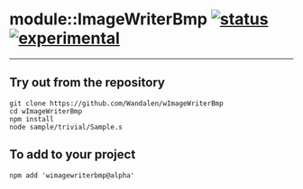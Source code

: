 
# module::ImageWriterBmp  [![status](https://github.com/Wandalen/wImageWriterBmp/workflows/publish/badge.svg)](https://github.com/Wandalen/wImageWriterBmp/actions?query=workflow%3Apublish) [![experimental](https://img.shields.io/badge/stability-experimental-orange.svg)](https://github.com/emersion/stability-badges#experimental)

___

## Try out from the repository
```
git clone https://github.com/Wandalen/wImageWriterBmp
cd wImageWriterBmp
npm install
node sample/trivial/Sample.s
```

## To add to your project
```
npm add 'wimagewriterbmp@alpha'
```




